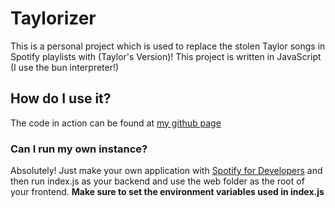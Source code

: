 # Taylorizer
This is a personal project which is used to replace the stolen Taylor songs in Spotify playlists with (Taylor's Version)!
This project is written in JavaScript (I use the bun interpreter!)
## How do I use it?
The code in action can be found at [my github page](https://ctrleo.github.com/taylorizer)
### Can I run my own instance?
Absolutely! Just make your own application with [Spotify for Developers](https://developer.spotify.com/) and then run index.js as your backend and use the web folder as the root of your frontend.
**Make sure to set the environment variables used in index.js**
